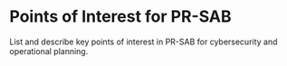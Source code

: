 # Points of Interest for PR-SAB

List and describe key points of interest in PR-SAB for cybersecurity and operational planning.

